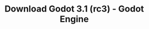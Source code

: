 ---
# Generated by /tools/generators/src/download_archive_generator !!! do not edit by hand !!!
title: 'Download Godot 3.1 (rc3) - Godot Engine'
type: 'download/archive'
name: '3.1'
flavor: 'rc3'
release_date: '2019-03-12T03:00:00-00:00'
release_notes: 'article/release-candidate-godot-3-1-rc-3/'
primaryPlatforms:
  - 'android.apk'
  - 'linux.64'
  - 'macos.universal'
  - 'windows.64'
  - 'linux_server.headless.64'
  - 'web'
  - 'templates'
links:
  android.apk:
    name: 'android.apk'
    title: 'Android'
    caption: 'Universal APK (ARM64 + ARMv7 + x86_64 + x86)'
    tags:
      - 'APK download'
      - 'ARM64/v7'
      - 'x86 (64 & 32 bit)'
    hosts:
      github_builds:
        regular: 'https://github.com/godotengine/godot-builds/releases/download/3.1-rc3/Godot_v3.1-rc3_android_editor.apk'
        mono: '#'
      github:
        regular: 'https://github.com/godotengine/godot/releases/download/3.1-rc3/Godot_v3.1-rc3_android_editor.apk'
        mono: '#'
  linux.64:
    name: 'linux.64'
    title: 'Linux'
    caption: 'Standard (x86_64)'
    tags:
      - '64 bit'
    hosts:
      github_builds:
        regular: 'https://github.com/godotengine/godot-builds/releases/download/3.1-rc3/Godot_v3.1-rc3_x11.64.zip'
        mono: 'https://github.com/godotengine/godot-builds/releases/download/3.1-rc3/Godot_v3.1-rc3_mono_x11_64.zip'
      github:
        regular: 'https://github.com/godotengine/godot/releases/download/3.1-rc3/Godot_v3.1-rc3_x11.64.zip'
        mono: 'https://github.com/godotengine/godot/releases/download/3.1-rc3/Godot_v3.1-rc3_mono_x11_64.zip'
  macos.universal:
    name: 'macos.universal'
    title: 'macOS'
    caption: 'Universal (x86_64 + Apple Silicon)'
    tags:
      - 'Intel/Apple Silicon'
      - '64 bit'
    hosts:
      github_builds:
        regular: 'https://github.com/godotengine/godot-builds/releases/download/3.1-rc3/Godot_v3.1-rc3_osx.universal.zip'
        mono: 'https://github.com/godotengine/godot-builds/releases/download/3.1-rc3/Godot_v3.1-rc3_mono_osx.universal.zip'
      github:
        regular: 'https://github.com/godotengine/godot/releases/download/3.1-rc3/Godot_v3.1-rc3_osx.universal.zip'
        mono: 'https://github.com/godotengine/godot/releases/download/3.1-rc3/Godot_v3.1-rc3_mono_osx.universal.zip'
  windows.64:
    name: 'windows.64'
    title: 'Windows'
    caption: 'Standard (x86_64)'
    tags:
      - '64 bit'
    hosts:
      github_builds:
        regular: 'https://github.com/godotengine/godot-builds/releases/download/3.1-rc3/Godot_v3.1-rc3_win64.exe.zip'
        mono: 'https://github.com/godotengine/godot-builds/releases/download/3.1-rc3/Godot_v3.1-rc3_mono_win64.zip'
      github:
        regular: 'https://github.com/godotengine/godot/releases/download/3.1-rc3/Godot_v3.1-rc3_win64.exe.zip'
        mono: 'https://github.com/godotengine/godot/releases/download/3.1-rc3/Godot_v3.1-rc3_mono_win64.zip'
  linux_server.headless.64:
    name: 'linux_server.headless.64'
    title: 'Linux Server'
    caption: 'Headless (x86_64)'
    tags:
      - '64 bit'
      - 'Headless'
    hosts:
      github_builds:
        regular: 'https://github.com/godotengine/godot-builds/releases/download/3.1-rc3/Godot_v3.1-rc3_linux_headless.64.zip'
        mono: 'https://github.com/godotengine/godot-builds/releases/download/3.1-rc3/Godot_v3.1-rc3_mono_linux_headless_64.zip'
      github:
        regular: 'https://github.com/godotengine/godot/releases/download/3.1-rc3/Godot_v3.1-rc3_linux_headless.64.zip'
        mono: 'https://github.com/godotengine/godot/releases/download/3.1-rc3/Godot_v3.1-rc3_mono_linux_headless_64.zip'
  web:
    name: 'web'
    title: 'Web editor'
    caption: ''
    tags:
      - 'Self-hosted'
      - 'Cross-platform'
    hosts:
      github_builds:
        regular: 'https://github.com/godotengine/godot-builds/releases/download/3.1-rc3/Godot_v3.1-rc3_web_editor.zip'
        mono: '#'
      github:
        regular: 'https://github.com/godotengine/godot/releases/download/3.1-rc3/Godot_v3.1-rc3_web_editor.zip'
        mono: '#'
  linux.32:
    name: 'linux.32'
    title: 'Linux'
    caption: 'Standard (x86)'
    tags:
      - '32 bit'
    hosts:
      github_builds:
        regular: 'https://github.com/godotengine/godot-builds/releases/download/3.1-rc3/Godot_v3.1-rc3_x11.32.zip'
        mono: 'https://github.com/godotengine/godot-builds/releases/download/3.1-rc3/Godot_v3.1-rc3_mono_x11_32.zip'
      github:
        regular: 'https://github.com/godotengine/godot/releases/download/3.1-rc3/Godot_v3.1-rc3_x11.32.zip'
        mono: 'https://github.com/godotengine/godot/releases/download/3.1-rc3/Godot_v3.1-rc3_mono_x11_32.zip'
  windows.32:
    name: 'windows.32'
    title: 'Windows'
    caption: 'Standard (x86)'
    tags:
      - '32 bit'
    hosts:
      github_builds:
        regular: 'https://github.com/godotengine/godot-builds/releases/download/3.1-rc3/Godot_v3.1-rc3_win32.exe.zip'
        mono: 'https://github.com/godotengine/godot-builds/releases/download/3.1-rc3/Godot_v3.1-rc3_mono_win32.zip'
      github:
        regular: 'https://github.com/godotengine/godot/releases/download/3.1-rc3/Godot_v3.1-rc3_win32.exe.zip'
        mono: 'https://github.com/godotengine/godot/releases/download/3.1-rc3/Godot_v3.1-rc3_mono_win32.zip'
  linux_server.64:
    name: 'linux_server.64'
    title: 'Linux Server'
    caption: 'Standard (x86_64)'
    tags:
      - '64 bit'
    hosts:
      github_builds:
        regular: 'https://github.com/godotengine/godot-builds/releases/download/3.1-rc3/Godot_v3.1-rc3_linux_server.64.zip'
        mono: 'https://github.com/godotengine/godot-builds/releases/download/3.1-rc3/Godot_v3.1-rc3_mono_linux_server_64.zip'
      github:
        regular: 'https://github.com/godotengine/godot/releases/download/3.1-rc3/Godot_v3.1-rc3_linux_server.64.zip'
        mono: 'https://github.com/godotengine/godot/releases/download/3.1-rc3/Godot_v3.1-rc3_mono_linux_server_64.zip'
  aar_library:
    name: 'aar_library'
    title: 'AAR library'
    caption: ''
    tags:
      - 'Android plugins'
      - 'Java'
      - 'Kotlin'
    hosts:
      github_builds:
        regular: 'https://github.com/godotengine/godot-builds/releases/download/3.1-rc3/godot-lib.3.1.rc3.release.aar'
        mono: 'https://github.com/godotengine/godot-builds/releases/download/3.1-rc3/godot-lib.3.1.rc3.mono.release.aar'
      github:
        regular: 'https://github.com/godotengine/godot/releases/download/3.1-rc3/godot-lib.3.1.rc3.release.aar'
        mono: 'https://github.com/godotengine/godot/releases/download/3.1-rc3/godot-lib.3.1.rc3.mono.release.aar'
  templates:
    name: 'templates'
    title: 'Export templates'
    caption: ''
    tags:
      - 'Used to export your games to all supported platforms'
    hosts:
      github_builds:
        regular: 'https://github.com/godotengine/godot-builds/releases/download/3.1-rc3/Godot_v3.1-rc3_export_templates.tpz'
        mono: 'https://github.com/godotengine/godot-builds/releases/download/3.1-rc3/Godot_v3.1-rc3_mono_export_templates.tpz'
      github:
        regular: 'https://github.com/godotengine/godot/releases/download/3.1-rc3/Godot_v3.1-rc3_export_templates.tpz'
        mono: 'https://github.com/godotengine/godot/releases/download/3.1-rc3/Godot_v3.1-rc3_mono_export_templates.tpz'
---